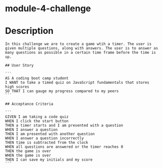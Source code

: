 # module-4-challenge

# Description 
````
In this challenge we are to create a game wtih a timer. The user is given multiple questions, along with answers. The user is to answer as many questions as possible in a certain time frame before the time is up. 

## User Story

```
AS A coding boot camp student
I WANT to take a timed quiz on JavaScript fundamentals that stores high scores
SO THAT I can gauge my progress compared to my peers
```

## Acceptance Criteria

```
GIVEN I am taking a code quiz
WHEN I click the start button
THEN a timer starts and I am presented with a question
WHEN I answer a question
THEN I am presented with another question
WHEN I answer a question incorrectly
THEN time is subtracted from the clock
WHEN all questions are answered or the timer reaches 0
THEN the game is over
WHEN the game is over
THEN I can save my initials and my score
```
